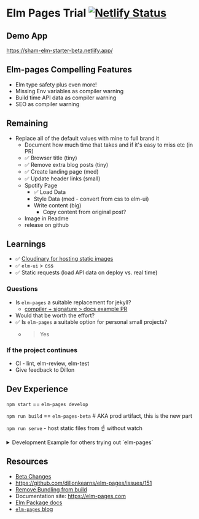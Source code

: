 # Elm Pages Trial [![Netlify Status](https://api.netlify.com/api/v1/badges/c4522fc2-8924-417b-954e-d7c20cb4c70f/deploy-status)](https://app.netlify.com/sites/sham-elm-starter-beta/deploys)

## Demo App
https://sham-elm-starter-beta.netlify.app/

## Elm-pages Compelling Features
* Elm type safety plus even more!
* Missing Env variables as compiler warning
* Build time API data as compiler warning
* SEO as compiler warning


## Remaining
* Replace all of the default values with mine to full brand it
  * Document how much time that takes and if it's easy to miss etc (in PR)
  * ✅ Browser title (tiny)
  * ✅ Remove extra blog posts (tiny)
  * ✅ Create landing page (med)
  * ✅ Update header links (small)
  * Spotify Page
    * ✅ Load Data
    * Style Data (med - convert from css to elm-ui)
    * Write content (big)
        * Copy content from original post?
  * Image in Readme
  * release on github

## Learnings
* ✅ [Cloudinary for hosting static images](https://cloudinary.com/)
* ✅ `elm-ui` > css
* ✅ Static requests (load API data on deploy vs. real time)

### Questions
* Is `elm-pages` a suitable replacement for jekyll?
  * [compiler + signature > docs example PR](https://github.com/shamshirz/elm-pages-starter-beta/pull/2)
* Would that be worth the effort?
* ✅ Is `elm-pages` a suitable option for personal small projects?
  * > Yes


### If the project continues
* CI - lint, elm-review, elm-test
* Give feedback to Dillon


## Dev Experience
`npm start` == `elm-pages develop`

`npm run build` == `elm-pages-beta` # AKA prod artifact, this is the new part

`npm run serve` - host static files from ☝️ without watch

<details>
  <summary>Development Example for others trying out `elm-pages`</summary>

  ### How
I cloned DKs repo and checked out his [Template Modules branch](https://github.com/dillonkearns/elm-pages-starter/tree/template-modules)

### Getting Started Example
Started a new page `test.md` and followed the compiler

* frontmatter error on `published: "2020-12-30"` needed quotes around date
* author needed, add
  * > Problem with the value at json.author: "Aaron Votre"
* author image doesn't exist
  * > , avatar = Pages.images.author.aaron (does not have aaron field)
  * Slightly harder to find because that file is generated from the `image/X` directory
* built, but my page stinks
* Wondering how to add custom things inline
  * example - inject a bit of elm defined UI into my markdown
  * discovered in `MarkdownRenderer.elm` you can add custom tags and then it basically gets built like react with uppercase tags
  * `<BOX>` example and [this article on the elm markdown rendered](https://elm-pages.com/blog/extensible-markdown-parsing-in-elm)
</details>


## Resources
* [Beta Changes](https://github.com/dillonkearns/elm-pages/blob/master/docs/7.0.0-elm-package-upgrade-guide.md#2---beta-build-command)
* https://github.com/dillonkearns/elm-pages/issues/151
* [Remove Bundling from build](https://github.com/dillonkearns/elm-pages/issues/148)
* Documentation site: https://elm-pages.com
* [Elm Package docs](https://package.elm-lang.org/packages/dillonkearns/elm-pages/latest/)
* [`elm-pages` blog](https://elm-pages.com/blog)
